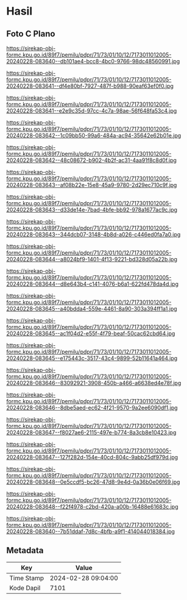 # Hasil

## Foto C Plano

https://sirekap-obj-formc.kpu.go.id/89f7/pemilu/pdpr/71/73/01/10/12/7173011012005-20240228-083640--db101ae4-bcc8-4bc0-9766-98dc48560991.jpg

https://sirekap-obj-formc.kpu.go.id/89f7/pemilu/pdpr/71/73/01/10/12/7173011012005-20240228-083641--df4e80bf-7927-487f-b988-90eaf63ef0f0.jpg

https://sirekap-obj-formc.kpu.go.id/89f7/pemilu/pdpr/71/73/01/10/12/7173011012005-20240228-083641--e2e9c35d-97cc-4c7a-98ae-56f648fa53c4.jpg

https://sirekap-obj-formc.kpu.go.id/89f7/pemilu/pdpr/71/73/01/10/12/7173011012005-20240228-083642--1c09bb50-99a6-484a-ac94-35642e62b01e.jpg

https://sirekap-obj-formc.kpu.go.id/89f7/pemilu/pdpr/71/73/01/10/12/7173011012005-20240228-083642--48c08672-b902-4b2f-ac31-4aa91f8c8d0f.jpg

https://sirekap-obj-formc.kpu.go.id/89f7/pemilu/pdpr/71/73/01/10/12/7173011012005-20240228-083643--af08b22e-15e8-45a9-9780-2d29ec710c9f.jpg

https://sirekap-obj-formc.kpu.go.id/89f7/pemilu/pdpr/71/73/01/10/12/7173011012005-20240228-083643--d33de14e-7bad-4bfe-bb92-978a1677ac9c.jpg

https://sirekap-obj-formc.kpu.go.id/89f7/pemilu/pdpr/71/73/01/10/12/7173011012005-20240228-083643--344dcb07-3148-4b8d-a026-c446ed0fa7a0.jpg

https://sirekap-obj-formc.kpu.go.id/89f7/pemilu/pdpr/71/73/01/10/12/7173011012005-20240228-083644--a8024bf9-1401-4f13-9221-bd328d05a22b.jpg

https://sirekap-obj-formc.kpu.go.id/89f7/pemilu/pdpr/71/73/01/10/12/7173011012005-20240228-083644--d8e643b4-c141-4076-b6a1-622fd478da4d.jpg

https://sirekap-obj-formc.kpu.go.id/89f7/pemilu/pdpr/71/73/01/10/12/7173011012005-20240228-083645--a40bdda4-559e-4461-8a90-303a394ff1a1.jpg

https://sirekap-obj-formc.kpu.go.id/89f7/pemilu/pdpr/71/73/01/10/12/7173011012005-20240228-083645--ac1f04d2-e55f-4f79-beaf-50cac62cbd64.jpg

https://sirekap-obj-formc.kpu.go.id/89f7/pemilu/pdpr/71/73/01/10/12/7173011012005-20240228-083645--e175443c-3517-43c4-9899-52b11641a464.jpg

https://sirekap-obj-formc.kpu.go.id/89f7/pemilu/pdpr/71/73/01/10/12/7173011012005-20240228-083646--83092921-3908-450b-a466-a6638ed4e78f.jpg

https://sirekap-obj-formc.kpu.go.id/89f7/pemilu/pdpr/71/73/01/10/12/7173011012005-20240228-083646--8dbe5aed-ec62-4f21-9570-9a2ee6090df1.jpg

https://sirekap-obj-formc.kpu.go.id/89f7/pemilu/pdpr/71/73/01/10/12/7173011012005-20240228-083647--f8027ae6-2115-497e-b774-8a3cb8e10423.jpg

https://sirekap-obj-formc.kpu.go.id/89f7/pemilu/pdpr/71/73/01/10/12/7173011012005-20240228-083647--127f282d-154e-40cd-804c-9abb25df979d.jpg

https://sirekap-obj-formc.kpu.go.id/89f7/pemilu/pdpr/71/73/01/10/12/7173011012005-20240228-083648--0e5ccdf5-bc26-47d8-9e4d-0a36b0e06f69.jpg

https://sirekap-obj-formc.kpu.go.id/89f7/pemilu/pdpr/71/73/01/10/12/7173011012005-20240228-083648--f22f4978-c2bd-420a-a00b-16488e61683c.jpg

https://sirekap-obj-formc.kpu.go.id/89f7/pemilu/pdpr/71/73/01/10/12/7173011012005-20240228-083640--7b51ddaf-7d8c-4bfb-a9f1-414044018384.jpg


## Metadata

| Key        | Value               |
| ---------- | ------------------- |
| Time Stamp | 2024-02-28 09:04:00 |
| Kode Dapil | 7101                |



